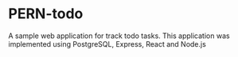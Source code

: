 # PERN-todo
A sample web application for track todo tasks. This application was implemented using PostgreSQL, Express, React and Node.js
